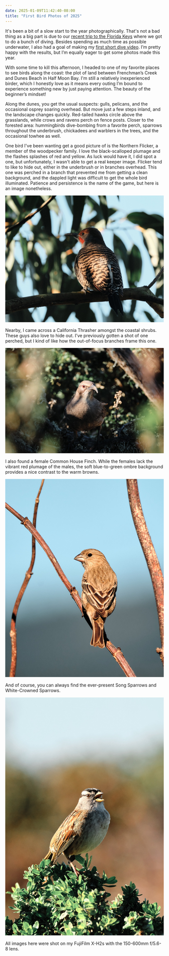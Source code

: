```yaml
---
date: 2025-01-09T11:42:40-08:00
title: "First Bird Photos of 2025"
---
```


It's been a bit of a slow start to the year photographically. That's not a bad thing as a big part is due to our [recent trip to the Florida Keys](/blog/2025/diving-florida-keys-2024/) where we got to do a bunch of diving. Besides spending as much time as possible underwater, I also had a goal of making my [first short dive video](https://youtu.be/5W0FeY__CUY). I’m pretty happy with the results, but I’m equally eager to get some photos made this year.

With some time to kill this afternoon, I headed to one of my favorite places to see birds along the coast: the plot of land between Frenchman’s Creek and Dunes Beach in Half Moon Bay. I'm still a relatively inexperienced birder, which I honestly love as it means every outing I’m bound to experience something new by just paying attention. The beauty of the beginner’s mindset!

Along the dunes, you get the usual suspects: gulls, pelicans, and the occasional osprey soaring overhead. But move just a few steps inland, and the landscape changes quickly. Red-tailed hawks circle above the grasslands, while crows and ravens perch on fence posts. Closer to the forested area: hummingbirds dive-bombing from a favorite perch, sparrows throughout the underbrush, chickadees and warblers in the trees, and the occasional towhee as well.

One bird I've been wanting get a good picture of is the Northern Flicker, a member of the woodpecker family. I love the black-scalloped plumage and the flashes splashes of red and yellow. As luck would have it, I did spot a one, but unfortunately, I wasn't able to get a real keeper image. Flicker tend to like to hide out, either in the underbrush or in branches overhead. This one was perched in a branch that prevented me from getting a clean background, and the dappled light was difficult to get the whole bird illuminated. Patience and persistence is the name of the game, but here is an image nonetheless.

![Northern Flicker](2025-01-09-Birds-FUJIFILM-X-H2S-0004-KAI.jpg)

Nearby, I came across a California Thrasher amongst the coastal shrubs. These guys also love to hide out. I’ve previously gotten a shot of one perched, but I kind of like how the out-of-focus branches frame this one.

![California Thrasher](2025-01-09-Birds-FUJIFILM-X-H2S-0012-KAI.jpg)

I also found a female Common House Finch. While the females lack the vibrant red plumage of the males, the soft blue-to-green ombre background provides a nice contrast to the warm browns.

![Common House Finch](2025-01-09-Birds-FUJIFILM-X-H2S-0011-KAI.jpg)

And of course, you can always find the ever-present Song Sparrows and White-Crowned Sparrows.

![White-Crowned Sparrow](2025-01-09-Birds-FUJIFILM-X-H2S-0001-KAI.jpg)

All images here were shot on my FujiFilm X-H2s with the 150-600mm f/5.6-8 lens.
